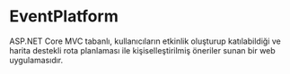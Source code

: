# EventPlatform
 ASP.NET Core MVC tabanlı, kullanıcıların etkinlik oluşturup katılabildiği ve harita destekli rota planlaması ile kişiselleştirilmiş öneriler sunan bir web uygulamasıdır.
